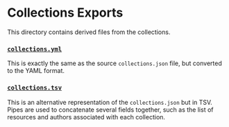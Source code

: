 # Collections Exports

This directory contains derived files from the collections.

### [`collections.yml`](collections.yml)

This is exactly the same as the source `collections.json` file, but converted to
the YAML format.

### [`collections.tsv`](collections.tsv)

This is an alternative representation of the `collections.json` but in TSV.
Pipes are used to concatenate several fields together, such as the list of
resources and authors associated with each collection.